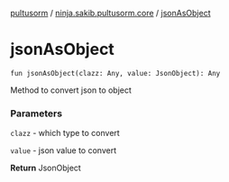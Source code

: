 [pultusorm](../index.md) / [ninja.sakib.pultusorm.core](index.md) / [jsonAsObject](.)

# jsonAsObject

`fun jsonAsObject(clazz: Any, value: JsonObject): Any`

Method to convert json to object

### Parameters

`clazz` - which type to convert

`value` - json value to convert

**Return**
JsonObject


